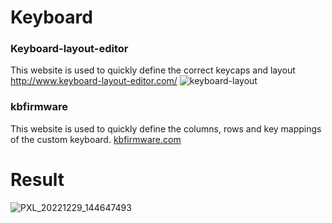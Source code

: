 # Keyboard

### Keyboard-layout-editor
This website is used to quickly define the correct keycaps and layout
http://www.keyboard-layout-editor.com/
![keyboard-layout](https://user-images.githubusercontent.com/44088477/209968958-d5b21f8f-284e-403a-a1e5-71f621a82dbc.jpg)

### kbfirmware
This website is used to quickly define the columns, rows and key mappings of the custom keyboard.
[kbfirmware.com](https://kbfirmware.com/)

# Result
![PXL_20221229_144647493](https://user-images.githubusercontent.com/44088477/209969725-ea10eabf-62a7-4a54-bf51-7238add1d49a.jpg)
